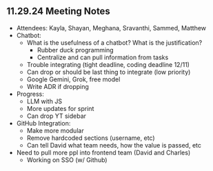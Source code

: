 ## 11.29.24 Meeting Notes

- Attendees: Kayla, Shayan, Meghana, Sravanthi, Sammed, Matthew
- Chatbot:
  - What is the usefulness of a chatbot? What is the justification?
    - Rubber duck programming
    - Centralize and can pull information from tasks
  - Trouble integrating (tight deadline, coding deadline 12/11)
  - Can drop or should be last thing to integrate (low priority)
  - Google Gemini, Grok, free model 
  - Write ADR if dropping
- Progress:
  - LLM with JS
  - More updates for sprint
  - Can drop YT sidebar
- GitHub Integration:
  - Make more modular
  - Remove hardcoded sections (username, etc)
  - Can tell David what team needs, how the value is passed, etc
- Need to pull more ppl into frontend team (David and Charles)
  - Working on SSO (w/ Github)
